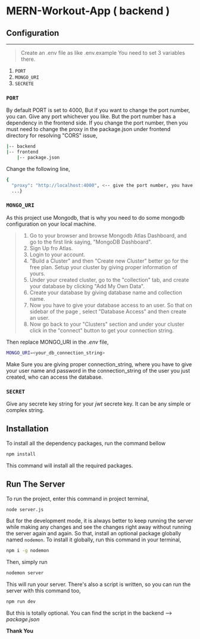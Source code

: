 # MERN-Workout-App ( backend )

## Configuration
***
> Create an .env file as like .env.example
You need to set 3 variables there.
1. `PORT` 
2. `MONGO_URI`
3. `SECRETE`

### `PORT`
By default PORT is set to 4000, But if you want to change the port number, you can. Give any port whichever you like.
But the port number has a dependency in the frontend side. If you change the port number, then you must need to change the proxy in the package.json under frontend directory for resolving "CORS" issue,

```bash
|-- backend
|-- frontend
    |-- package.json
```

Change the following line,
```bash
{
  "proxy": "http://localhost:4000", <-- give the port number, you have given in the .env file
  ...}
```

### `MONGO_URI`

As this project use Mongodb, that is why you need to do some mongodb configuration on your local machine.

> 1. Go to your browser and browse Mongodb Atlas Dashboard, and go to the first link saying, "MongoDB Dashboard".
> 2.  Sign Up fro Atlas.
> 3.  Login to your account.
> 4.  "Build a Cluster" and then "Create new Cluster" better go for the free plan. Setup your cluster by giving proper information of yours.
> 5.  Under your created cluster, go to the "collection" tab, and create your database by clicking "Add My Own Data".
> 6.  Create your database by giving database name and collection name.
> 7.  Now you have to give your database access to an user. So that on sidebar of the page , select "Database Access" and then create an user.
> 8.  Now go back to your "Clusters" section and under your cluster click in the "connect" button to get your connection string.

Then replace MONGO_URI in the _.env_ file,
```bash
MONGO_URI=<your_db_connection_string>
```

Make Sure you are giving proper connection_string, where you have to give your user name and password in the connection_string of the user you just created, who can access the database.

### `SECRET`

Give any secrete key string for your _jwt_ secrete key. It can be any simple or complex string.


## Installation

To install all the dependency packages, run the command bellow

```bash
npm install
```

This command will install all the required packages.

## Run The Server

To run the project, enter this command in project terminal,

```bash
node server.js
```

But for the development mode, it is always better to keep running the server while making any changes and see the changes right away without running the server again and again. So that, install an optional package globally named `nodemon`. To install it globally, run this command in your terminal,
```bash
npm i -g nodemon
```

Then, simply run

```bash
nodemon server
```

This will run your server. 
There's also a script is written, so you can run the server with this command too,

```bash
npm run dev
```

But this is totally optional. You can find the script in the backend --> _package.json_

**Thank You**
